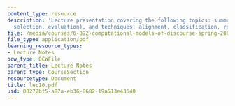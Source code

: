 ```yaml
---
content_type: resource
description: 'Lecture presentation covering the following topics: summarization (content
  selection, evaluation), and techniques: alignment, classification, rewriting.'
file: /media/courses/6-892-computational-models-of-discourse-spring-2004/08272bf5a87aeb36868219a513e43640_lec10.pdf
file_type: application/pdf
learning_resource_types:
- Lecture Notes
ocw_type: OCWFile
parent_title: Lecture Notes
parent_type: CourseSection
resourcetype: Document
title: lec10.pdf
uid: 08272bf5-a87a-eb36-8682-19a513e43640
---
```


